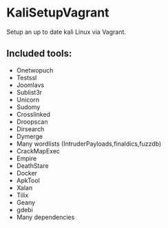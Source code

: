# KaliSetupVagrant

Setup an up to date kali Linux via Vagrant.

## Included tools:
* Onetwopuch
* Testssl
* Joomlavs
* Sublist3r
* Unicorn
* Sudomy
* Crosslinked
* Droopscan
* Dirsearch
* Dymerge
* Many wordlists (IntruderPayloads,finaldics,fuzzdb)
* CrackMapExec
* Empire
* DeathStare
* Docker
* ApkTool
* Xalan
* Tilix
* Geany
* gdebi
* Many dependencies
